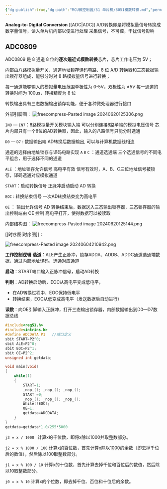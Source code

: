 ```yaml
---
{"dg-publish":true,"dg-path":"MCU微控制器/51 单片机/8051模数转换.md","permalink":"/MCU微控制器/51 单片机/8051模数转换/","dgPassFrontmatter":true,"noteIcon":"","created":"2024-06-09T20:54:03.534+08:00","updated":"2024-08-29T22:48:41.346+08:00"}
---
```


**Analog-to-Digital Conversion**   [[ADC\|ADC]]
A/D转换即是将模拟量信号转换成数字量信号，读入单片机内部以便进行处理
采集信号，不可控，干扰信号影响

## ADC0809
ADC0809 是 8 通道 8 位的**逐次逼近式模数转换**芯片，芯片工作电压为 5V；

内部由八路模拟量开关、通道地址锁存译码电路、8 位 A/D 转换器和三态数据输出锁存器组成，能够分时对 8 路模拟量信号进行转换；

每一通道能够输入的模拟量电压范围单极性为 0-5V，双极性为 $\pm5V$ 
每一通道的转换时间为 100us，转换精度为 8 位
 
转换输出具有三态数据输出锁存功能，便于各种微处理器进行接口

外部引脚图：
![freecompress-Pasted image 20240620125306.png](/img/user/%E5%8A%9F%E8%83%BD%E6%80%A7%E6%96%87%E4%BB%B6%E5%A4%B9/%E8%BD%BD%E5%85%A5%E7%9A%84%E5%AA%92%E4%BD%93%E8%B5%84%E6%BA%90/freecompress-Pasted%20image%2020240620125306.png)

`IN0` — `IN7`：8路模拟量开关模块输入端
	可以分别连接8路单端的模拟电压信号
	芯片内部只有一个8位的AD转换器，因此，输入的八路信号只能分时选通

`D0` — `D7` : 数据输出端
	AD转换后数据输出, 可以与计算机数据线相连

通道的选择由地址锁存与译码电路实现
`A`  `B`  `C` ：通道选通端
	三个选通信号的不同电平组合，用于选择不同的通道

`ALE` ：地址锁存允许信号
	高电平有效
	信号有效时，A、B、C三位地址信号被锁存，译码选通对应模拟通道

`START`：启动转换信号 
	正脉冲启动启动 AD 转换

`EOC`  : 转换结束信号
	一次AD转换结束变为高电平

` OE `  ： 输出允许信号
	AD 转换结束后，数据送入三态输出锁存器，三态锁存器的输出控制端由 OE 控制
	高电平打开，使得数据可以被读取

内部结构图：
![freecompress-Pasted image 20240620125144.png](/img/user/%E5%8A%9F%E8%83%BD%E6%80%A7%E6%96%87%E4%BB%B6%E5%A4%B9/%E8%BD%BD%E5%85%A5%E7%9A%84%E5%AA%92%E4%BD%93%E8%B5%84%E6%BA%90/freecompress-Pasted%20image%2020240620125144.png)


 [[时序图\|时序图]]：
 
![freecompress-Pasted image 20240604210942.png](/img/user/%E5%8A%9F%E8%83%BD%E6%80%A7%E6%96%87%E4%BB%B6%E5%A4%B9/%E8%BD%BD%E5%85%A5%E7%9A%84%E5%AA%92%E4%BD%93%E8%B5%84%E6%BA%90/freecompress-Pasted%20image%2020240604210942.png)

**工作控制逻辑**
**选道**：ALE产生正脉冲，锁存ADDA、ADDB、ADDC通道选通端数据，通过内部地址译码，选通对应通道

**启动**：START端口输入正脉冲信号，启动AD转换

**判别**：AD转换启动后，EOC从高电平变成低电平，
- 在AD转换过程中，EOC保持低电平
- 转换结束，EOC从低变成高电平（发送数据后自动进行）

**读数**：向OE引脚输入正脉冲，打开三态输出锁存器，内部数据输出到D0—D7数据总线


```C
#include<reg51.h>
#include<intrins.h>
#define ADCDATA P1   //端口定义
sbit START=P2^0;
sbit ALE=P2^0;
sbit EOC=P2^1;
sbit OE=P2^2;
unsigned int getdata;

void main(void)
{
	while(1)
	{
		START=1;
		_nop_(); _nop_(); _nop_();
		START =0;
		_nop_(); _nop_(); _nop_();
		While(!EOC);
		OE=1;
		getdata=ADCDATA;
	}
}
getdata=getdata*1.0/255*5000

```


`j3 = x / 1000 `
计算x的千位数，即将x除以1000并取整数部分。

`j2 = x % 1000 / 100` 
计算x的百位数，首先计算x除以1000的余数（即去掉千位后的数值），然后除以100取整数部分。

`j1 = x % 100 / 10` 
计算x的十位数，首先计算去掉千位和百位后的数值，然后除以10取整数部分。

`j0 = x % 10` 
计算x的个位数，即去掉千位、百位和十位后的余数。


